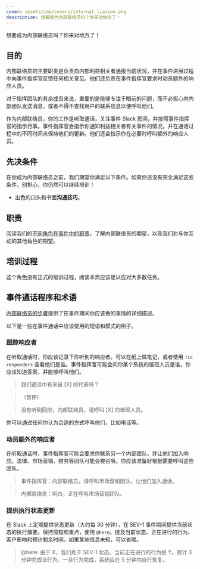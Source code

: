 ```yaml
---
cover: assets/img/covers/internal_liaison.png
description: 想要成为内部联络员吗？你来对地方了！
---
```

想要成为内部联络员吗？你来对地方了！

## 目的
内部联络员的主要职责是负责向内部利益相关者通报当前状况，并在事件进展过程中向事件指挥官反馈任何相关意见。他们还负责在事件指挥官要求时动员额外的响应人员。

对于指挥团队的其余成员来说，重要的是能够专注于眼前的问题，而不必担心向内部团队发送消息，或者不得不查找用户的联系信息以便呼叫他们。

作为内部联络员，你的工作是听取通话，关注事件 Slack 房间，并按照事件指挥官的指示行事。事件指挥官会指示你通知利益相关者有关事件的情况，并在通话过程中的不同时间点保持他们的更新。他们还会指示你在必要时呼叫额外的响应人员。

## 先决条件
在你成为内部联络员之前，我们期望你满足以下条件。如果你还没有完全满足这些条件，别担心，你仍然可以继续培训！

* 出色的口头和书面**沟通技巧**。

## 职责
阅读我们的[不同角色在事件中的职责](../before/different_roles.md)，了解内部联络员的期望，以及我们对与你互动的其他角色的期望。

## 培训过程
这个角色没有正式的培训过程，阅读本页应该足以应对大多数任务。

## 事件通话程序和术语
[内部联络员的步骤](../during/during_an_incident.md)提供了在事件期间你应该做的事情的详细描述。

以下是一些在事件通话中应该使用的短语和模式的例子。

### 跟踪响应者
在听取通话时，你应该记录下你听到的响应者。可以在纸上做笔记，或者使用 `!ic responders` 查看他们是谁。事件指挥官可能会问你某个系统的值班人员是谁，你应该知道答案，并能够呼叫他们。

> 我们通话中有来自 [X] 的代表吗？

> （暂停）

> 没有听到回应，内部联络员，请呼叫 [X] 的值班人员。

你可以通过任何你认为合适的方式呼叫他们，比如电话等。

### 动员额外的响应者
在听取通话时，事件指挥官可能会要求你联系另一个内部团队，并让他们加入响应。法律、市场营销、财务等团队可能会被召唤。你应该准备好根据需要呼叫这些团队。

> 事件指挥官：内部联络员，请呼叫市场营销团队，让他们加入通话。

> 内部联络员：明白，正在呼叫市场营销团队。

### 提供执行状态更新
在 Slack 上定期提供状态更新（大约每 30 分钟），在 SEV-1 事件期间提供当前状态的执行摘要。保持简短和重点，使用 `@here`。提及当前状态、正在进行的行为、客户影响和预计剩余时间。如果某些信息未知，可以省略。

> @here: 由于 X，我们处于 SEV-1 状态。当前正在进行的行为是 Y。预计 3 分钟完成该行为。一旦行为完成，系统应在 5 分钟内自行恢复。